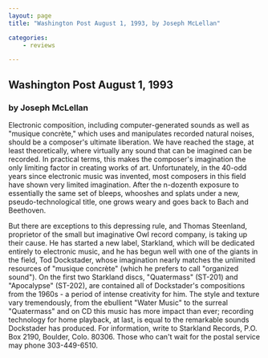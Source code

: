 ```yaml
---
layout: page
title: "Washington Post August 1, 1993, by Joseph McLellan"

categories:
    - reviews

---
```


## Washington Post August 1, 1993

### by Joseph McLellan

Electronic composition, including computer-generated sounds as well as "musique concrète," which uses and manipulates recorded natural noises, should be a composer's ultimate liberation. We have reached the stage, at least theoretically, where virtually any sound that can be imagined can be recorded. In practical terms, this makes the composer's imagination the only limiting factor in creating works of art. Unfortunately, in the 40-odd years since electronic music was invented, most composers in this field have shown very limited imagination. After the n-dozenth exposure to essentially the same set of bleeps, whooshes and splats under a new, pseudo-technological title, one grows weary and goes back to Bach and Beethoven.

But there are exceptions to this depressing rule, and Thomas Steenland, proprietor of the small but imaginative Owl record company, is taking up their cause. He has started a new label, Starkland, which will be dedicated entirely to electronic music, and he has begun well with one of the giants in the field, Tod Dockstader, whose imagination nearly matches the unlimited resources of "musique concrète" (which he prefers to call "organized sound"). On the first two Starkland discs, "Quatermass" (ST-201) and "Apocalypse" (ST-202), are contained all of Dockstader's compositions from the 1960s - a period of intense creativity for him. The style and texture vary tremendously, from the ebullient "Water Music" to the surreal "Quatermass" and on CD this music has more impact than ever; recording technology for home playback, at last, is equal to the remarkable sounds Dockstader has produced. For information, write to Starkland Records, P.O. Box 2190, Boulder, Colo. 80306. Those who can't wait for the postal service may phone 303-449-6510.

